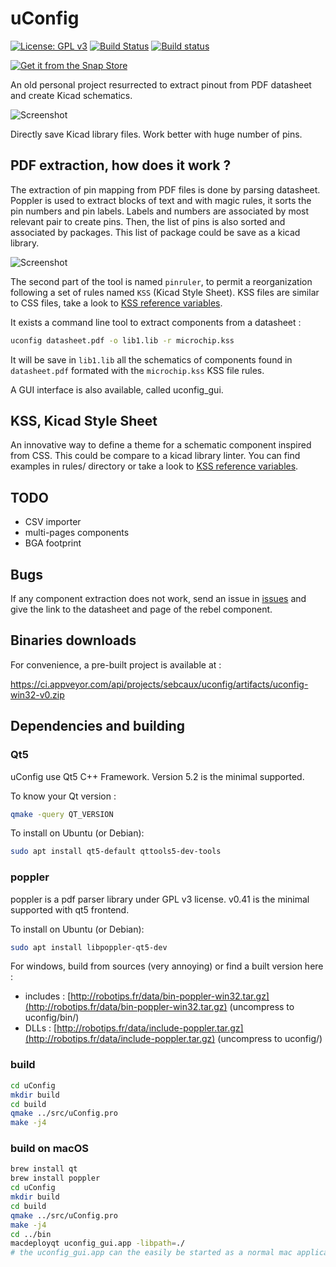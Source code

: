 # uConfig

[![License: GPL v3](https://img.shields.io/badge/License-GPL%20v3-blue.svg)](http://www.gnu.org/licenses/gpl-3.0)
[![Build Status](https://travis-ci.org/Robotips/uConfig.svg?branch=master)](https://travis-ci.org/Robotips/uConfig)
[![Build status](https://ci.appveyor.com/api/projects/status/6nh5atkhvi9w3dfy?svg=true)](https://ci.appveyor.com/project/sebcaux/uconfig)

[![Get it from the Snap Store](https://snapcraft.io/static/images/badges/en/snap-store-black.svg)](https://snapcraft.io/uconfig)

An old personal project resurrected to extract pinout from PDF datasheet and create Kicad schematics.

![Screenshot](uConfig_gui.png)

Directly save Kicad library files. Work better with huge number of pins.

## PDF extraction, how does it work ?

The extraction of pin mapping from PDF files is done by parsing datasheet. Poppler is used to extract blocks of text and with magic rules,
it sorts the pin numbers and pin labels. Labels and numbers are associated by most relevant pair to create pins. Then, the list of pins is
also sorted and associated by packages. This list of package could be save as a kicad library.

![Screenshot](uConfig.png)

The second part of the tool is named `pinruler`, to permit a reorganization following a set of rules named `KSS` (Kicad Style Sheet).
KSS files are similar to CSS files, take a look to [KSS reference variables](rules/README.md).

It exists a command line tool to extract components from a datasheet :

```bash
uconfig datasheet.pdf -o lib1.lib -r microchip.kss
```

It will be save in `lib1.lib` all the schematics of components found in `datasheet.pdf` formated with the `microchip.kss` KSS file rules.

A GUI interface is also available, called uconfig_gui.

## KSS, Kicad Style Sheet

An innovative way to define a theme for a schematic component inspired from CSS. This could be compare to a
kicad library linter. You can find examples in rules/ directory or take a look to [KSS reference variables](rules/README.md).

## TODO

- CSV importer
- multi-pages components
- BGA footprint

## Bugs

If any component extraction does not work, send an issue in [issues](https://github.com/Robotips/uConfig/issues)
and give the link to the datasheet and page of the rebel component.

## Binaries downloads

For convenience, a pre-built project is available at :

https://ci.appveyor.com/api/projects/sebcaux/uconfig/artifacts/uconfig-win32-v0.zip

## Dependencies and building
### Qt5

uConfig use Qt5 C++ Framework. Version 5.2 is the minimal supported.

To know your Qt version :

```bash
qmake -query QT_VERSION
```

To install on Ubuntu (or Debian):

```bash
sudo apt install qt5-default qttools5-dev-tools
```

### poppler

poppler is a pdf parser library under GPL v3 license. v0.41 is the minimal supported with qt5 frontend.

To install on Ubuntu (or Debian):

```bash
sudo apt install libpoppler-qt5-dev
```

For windows, build from sources (very annoying) or find a built version here :

- includes : [http://robotips.fr/data/bin-poppler-win32.tar.gz](http://robotips.fr/data/bin-poppler-win32.tar.gz) (uncompress to uconfig/bin/)
- DLLs : [http://robotips.fr/data/include-poppler.tar.gz](http://robotips.fr/data/include-poppler.tar.gz) (uncompress to uconfig/)

### build

```bash
cd uConfig
mkdir build
cd build
qmake ../src/uConfig.pro
make -j4
```

### build on macOS

```bash
brew install qt
brew install poppler
cd uConfig
mkdir build
cd build
qmake ../src/uConfig.pro
make -j4
cd ../bin
macdeployqt uconfig_gui.app -libpath=./
# the uconfig_gui.app can the easily be started as a normal mac application
```
